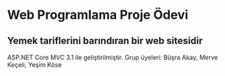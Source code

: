 # Web Programlama Proje Ödevi
## Yemek tariflerini barındıran bir web sitesidir
 ASP.NET Core MVC 3.1 ile geliştirilmiştir.
 Grup üyeleri: Büşra Akay, Merve Keçeli, Yeşim Köse
